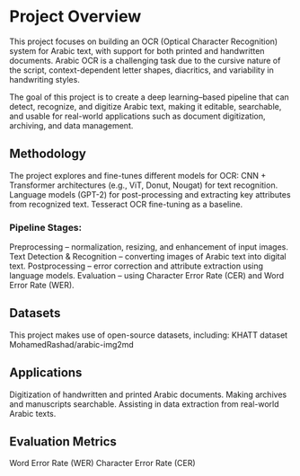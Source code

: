# Project Overview

This project focuses on building an OCR (Optical Character Recognition) system for Arabic text, with support for both printed and handwritten documents. Arabic OCR is a challenging task due to the cursive nature of the script, context-dependent letter shapes, diacritics, and variability in handwriting styles.

The goal of this project is to create a deep learning–based pipeline that can detect, recognize, and digitize Arabic text, making it editable, searchable, and usable for real-world applications such as document digitization, archiving, and data management.

## Methodology

The project explores and fine-tunes different models for OCR:
CNN + Transformer architectures (e.g., ViT, Donut, Nougat) for text recognition.
Language models (GPT-2) for post-processing and extracting key attributes from recognized text.
Tesseract OCR fine-tuning as a baseline.

### Pipeline Stages:

Preprocessing – normalization, resizing, and enhancement of input images.
Text Detection & Recognition – converting images of Arabic text into digital text.
Postprocessing – error correction and attribute extraction using language models.
Evaluation – using Character Error Rate (CER) and Word Error Rate (WER).

## Datasets

This project makes use of open-source datasets, including:
KHATT dataset
MohamedRashad/arabic-img2md

## Applications

Digitization of handwritten and printed Arabic documents.
Making archives and manuscripts searchable.
Assisting in data extraction from real-world Arabic texts.


## Evaluation Metrics

Word Error Rate (WER)
Character Error Rate (CER)
